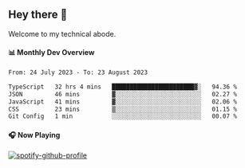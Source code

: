 ## Hey there 👋

Welcome to my technical abode.

#### 📊 Monthly Dev Overview
<!--START_SECTION:waka-->

```txt
From: 24 July 2023 - To: 23 August 2023

TypeScript   32 hrs 4 mins   ███████████████████████▓░   94.36 %
JSON         46 mins         ▓░░░░░░░░░░░░░░░░░░░░░░░░   02.27 %
JavaScript   41 mins         ▓░░░░░░░░░░░░░░░░░░░░░░░░   02.06 %
CSS          23 mins         ▒░░░░░░░░░░░░░░░░░░░░░░░░   01.15 %
Git Config   1 min           ░░░░░░░░░░░░░░░░░░░░░░░░░   00.07 %
```

<!--END_SECTION:waka-->

#### 🎧 Now Playing

[![spotify-github-profile](https://spotify-github-profile.vercel.app/api/view?uid=james2mid&cover_image=true&theme=natemoo-re)](https://open.spotify.com/user/james2mid?si=2b3baf2b09cb499e)
